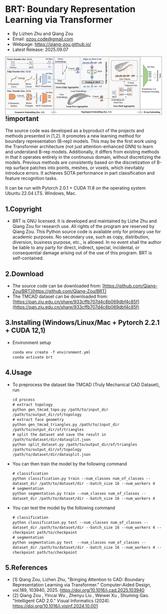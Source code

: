 # BRT: Boundary Representation Learning via Transformer

- By Lizhen Zhu and Qiang Zou
- Email: qzou.code@gmail.com
- Webpage: https://qiang-zou.github.io/
- Latest Release: 2025.09.07

<img align="left" src="brt.jpg"> 
<br />

## !important
The source code was developed as a byproduct of the projects and methods presented in [1,2]. It promotes a new learning method for boundary representation (B-rep) models. This may be the first work using the Transformer architecture (not just attention-enhanced GNN) to learn and understand B-rep models. Additionally, it differs from existing methods in that it operates entirely in the continuous domain, without discretizing the models. Previous methods are consistently based on the discretization of B-rep surface patches into points, meshes, or voxels, which inevitably introduce errors. It achieves SOTA performance in part classification and feature recognition tasks.

It can be run with Pytorch 2.0.1 + CUDA 11.8 on the operating system Ubuntu 22.04 LTS. Windows, Mac.


1.Copyright
-----------

- BRT is GNU licensed. It is developed and maintained by Lizhe Zhu and Qiang Zou for research use. All rights of the program are reserved by Qiang Zou. This Python source code is available only for primary use for academic purposes. No secondary use, such as copy, distribution, diversion, business purpose, etc., is allowed. In no event shall the author be liable to any party for direct, indirect, special, incidental, or consequential damage arising out of the use of this program. BRT is self-contained.


2.Download
----------

- The source code can be downloaded from: [https://github.com/Qiang-Zou/BRT](https://github.com/Qiang-Zou/BRT)
- The TMCAD dataset can be downloaded from: [https://pan.zju.edu.cn/share/933cffb707d4c8b069dbf4c85f](https://pan.zju.edu.cn/share/933cffb707d4c8b069dbf4c85f)

3.Installing (Windows/Linux/Mac + Pytorch 2.2.1 + CUDA 12,1)
-------------------------------------------

- Environment setup

    ```shell
    conda env create -f environment.yml
    conda activate brt
    ```

4.Usage
-------

- To preprocess the dataset like TMCAD (Truly Mechanical CAD Dataset), run

    ```shell
    cd process
    # extract topology
    python gen_tmcad_topo.py /path/to/input_dir /path/to/output_dir/of/topology
    # extract face geometry
    python gen_tmcad_triangles.py /path/to/input_dir /path/to/output_dir/of/triangles
    # split the dataset and save the result in /path/to/dataset/dir/datasplit.json
    python split_dataset.py /path/to/output_dir/of/triangles /path/to/output_dir/of/topology  /path/to/dataset/dir/datasplit.json
    ```

- You can then train the model by the following command 

    ```shell
    # classification
    python classification.py train --num_classes num_of_classes --dataset_dir /path/to/dataset/dir --batch_size 16 --num_workers 4
    # segmentation
    python segmentation.py train --num_classes num_of_classes --dataset_dir /path/to/dataset/dir --batch_size 16 --num_workers 4
    ```

- You can test the model by the following command 

    ```shell
    # classification
    python classification.py test --num_classes num_of_classes --dataset_dir /path/to/dataset/dir --batch_size 16 --num_workers 4 --checkpoint path/to/checkpoint
    # segmentation
    python segmentation.py test  --num_classes num_of_classes --dataset_dir /path/to/dataset/dir --batch_size 16 --num_workers 4 --checkpoint path/to/checkpoint
    ```

5.References
-------------
- [1] Qiang Zou, Lizhen Zhu, "Bringing Attention to CAD: Boundary Representation Learning via Transformer." Computer-Aided Design, vol.189, 103940, 2025. https://doi.org/10.1016/j.cad.2025.103940
- [2] Qiang Zou , Yincai Wu , Zhenyu Liu , Weiwei Xu , Shuming Gao. "Intelligent CAD 2.0." Visual Informatics (2024). https://doi.org/10.1016/j.visinf.2024.10.001
